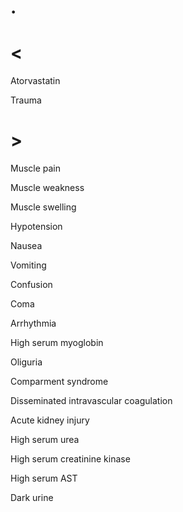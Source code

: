 # .

# <

Atorvastatin

Trauma

# >

Muscle pain

Muscle weakness

Muscle swelling

Hypotension

Nausea

Vomiting

Confusion

Coma

Arrhythmia

High serum myoglobin

Oliguria

Comparment syndrome

Disseminated intravascular coagulation

Acute kidney injury

High serum urea

High serum creatinine kinase

High serum AST

Dark urine
